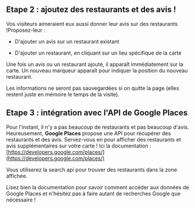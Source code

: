 ## Etape 2 : ajoutez des restaurants et des avis !
Vos visiteurs aimeraient eux aussi donner leur avis sur des restaurants !Proposez-leur :

* D'ajouter un avis sur un restaurant existant

* D'ajouter un restaurant, en cliquant sur un lieu spécifique de la carte

Une fois un avis ou un restaurant ajouté, il apparaît immédiatement sur la carte. Un nouveau marqueur apparaît pour indiquer la position du nouveau restaurant.

Les informations ne seront pas sauvegardées si on quitte la page (elles restent juste en mémoire le temps de la visite).


## Etape 3 : intégration avec l'API de Google Places
Pour l'instant, il n'y a pas beaucoup de restaurants et pas beaucoup d'avis. Heureusement, **Google Places** propose une API pour récupérer des restaurants et des avis.
Servez-vous en pour afficher des restaurants et avis supplémentaires sur votre carte ! Ici la documentation : [https://developers.google.com/places/](https://developers.google.com/places/)

Vous utiliserez la search api pour trouver des restaurants dans la zone affichée.

Lisez bien la documentation pour savoir comment accéder aux données de Google Places et n'hésitez pas à faire autant de recherches Google que nécessaire !